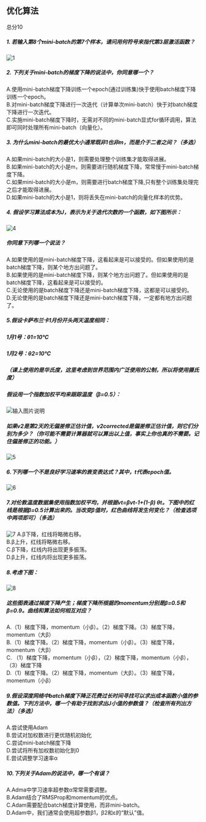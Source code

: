 ## 优化算法
总分10  
##### 1. 若输入第8个mini-batch的第7个样本，请问用何符号来指代第3层激活函数？  
 ![1](picture/1.png)

##### 2. 下列关于mini-batch的梯度下降的说法中，你同意哪一个？   
A.使用mini-batch梯度下降训练一个epoch(通过训练集)快于使用batch梯度下降训练一个epoch。  
B.对mini-batch梯度下降进行一次迭代（计算单次mini-batch）快于对batch梯度下降进行一次迭代。  
C.实施mini-batch梯度下降时，无需对不同的mini-batch显式for循环调用，算法即可同时处理所有mini-batch（向量化）。 

##### 3. 为什么mini-batch的最优大小通常既非1也非m，而是介于二者之间？（多选）
A.如果mini-batch的大小是1，则需要处理整个训练集才能取得进展。  
B.如果mini-batch的大小是m，则需要进行随机梯度下降，常常慢于mini-batch梯度下降。  
C.如果mini-batch的大小是m，则需要进行batch梯度下降,只有整个训练集处理完之后才能取得进展。  
D.如果mini-batch的大小是1，则将丢失在mini-batch的向量化样本的优势。

##### 4. 假设学习算法成本为J，表示为关于迭代次数的一个函数，如下图所示：
 ![4](picture/4.png)
##### 你同意下列哪一个说法？  
A.如果使用的是mini-batch梯度下降，这看起来是可以接受的。但如果使用的是batch梯度下降，则某个地方出问题了。  
B.如果使用的是mini-batch梯度下降，则某个地方出问题了。但如果使用的是batch梯度下降，这看起来是可以接受的。  
C.无论使用的是batch梯度下降还是mini-batch梯度下降，这都是可以接受的。  
D.无论使用的是batch梯度下降还是mini-batch梯度下降，一定都有地方出问题了。

##### 5.假设卡萨布兰卡1月份开头两天温度相同：
##### 1月1号：θ1=10℃
##### 1月2号：θ2=10℃
##### （课上使用的是华氏度，这里考虑到世界范围内广泛使用的公制，所以将使用摄氏度）
##### 假设用一个指数加权平均来跟踪温度（β=0.5）：
![输入图片说明](picture/5_1.pngimage.png)
#####  如果v2是第2天的无偏差修正估计值，v2corrected是偏差修正估计值，则它们分别为多少？（你可能不需要计算器就可以算出以上值，事实上你也真的不需要。记住偏差修正的功能。）
 ![5](picture/5.png)

##### 6.下列哪一个不是良好学习速率的衰变表达式？其中，t代表epoch值。
 ![6](picture/6.png)

##### 7.对伦敦温度数据集使用指数加权平均，并根据vt=βvt-1+(1-β) θt。下图中的红线是根据β=0.5计算出来的。当改变β值时，红色曲线将发生何变化？（检查选项中两项即可）（多选）    
 ![7](picture/7.png)
A.β下降，红线将略微右移。  
B.β上升，红线将略微右移。  
C.β下降，红线内将出现更多振荡。  
D.β上升，红线内将出现更多振荡。


##### 8.考虑下图：
 ![8](picture/8.png) 
##### 这些图表通过梯度下降产生；梯度下降所根据的momentum分别是β=0.5和β=0.9。曲线和算法如何相互对应？
A.（1）梯度下降，momentum（小β）。（2）梯度下降。（3）梯度下降，momentum（大β）  
B.（1）梯度下降。（2）梯度下降，momentum（小β）。（3）梯度下降，momentum（大β）  
C. （1）梯度下降，momentum（小β），（2）梯度下降，momentum（小β），（3）梯度下降    
D.（1）梯度下降。（2）梯度下降，momentum（大β）。（3）梯度下降，momentum（小β）


##### 9.假设深度网络中batch梯度下降正花费过长时间寻找可以求出成本函数小值的参数值。下列方法中，哪一个有助于找到求出J小值的参数值？（检查所有列出方法）（多选）    
A.尝试使用Adam  
B.尝试对加权数进行更优随机初始化  
C.尝试mini-batch梯度下降  
D.尝试将所有加权数初始化到0  
E.尝试调整学习速率α


##### 10.下列关于Adam的说法中，哪一个有误？
A.Adma中学习速率超参数α常常需要调整。  
B.Adam结合了RMSProp和momentum的优点。  
C.Adam需要配合batch梯度计算使用，而非mini-batch。  
D.Adam中，我们通常会使用超参数β1，β2和ε的“默认”值。


